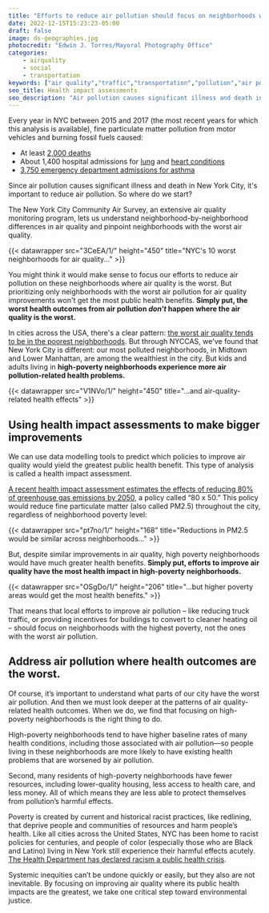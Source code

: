 ```yaml
---
title: "Efforts to reduce air pollution should focus on neighborhoods with the worst health impacts."
date: 2022-12-15T15:23:23-05:00
draft: false
image: ds-geographies.jpg
photocredit: "Edwin J. Torres/Mayoral Photography Office"
categories: 
    - airquality
    - social
    - transportation
keywords: ["air quality","traffic","transportation","pollution","air pollution", "lungs","breathing","health equity","poverty","health impacts of air pollution","health impact assessment","policy","policies"]
seo_title: Health impact assessments
seo_description: "Air pollution causes significant illness and death in New York City. To improve health, where should we start?"
---
```


Every year in NYC between 2015 and 2017 (the most recent years for which this analysis is available), fine particulate matter pollution from motor vehicles and burning fossil fuels caused:
- At least [2,000 deaths](/data-explorer/health-impacts-of-air-pollution/?id=2108#display=summary)
- About 1,400 hospital admissions for [lung](/data-explorer/health-impacts-of-air-pollution/?id=2119#display=summary) and [heart conditions](/data-explorer/health-impacts-of-air-pollution/?id=2120#display=summary)
- [3,750 emergency department admissions for asthma](/data-explorer/health-impacts-of-air-pollution/?id=2117#display=summary)

Since air pollution causes significant illness and death in New York City, it's important to reduce air pollution. So where do we start?

The New York City Community Air Survey, an extensive air quality monitoring program, lets us understand neighborhood-by-neighborhood differences in air quality and pinpoint neighborhoods with the worst air quality.

{{< datawrapper src="3CeEA/1/" height="450" title="NYC's 10 worst neighborhoods for air quality..." >}}

You might think it would make sense to focus our efforts to reduce air pollution on these neighborhoods where air quality is the worst. But prioritizing only neighborhoods with the worst air pollution for air quality improvements won't get the most public health benefits. **Simply put, the worst health outcomes from air pollution *don't* happen where the air quality is the worst.**

In cities across the USA, there's a clear pattern: [the worst air quality tends to be in the poorest neighborhoods](https://pubmed.ncbi.nlm.nih.gov/24076625/). But through NYCCAS, we've found that New York City is different: our most polluted neighborhoods, in Midtown and Lower Manhattan, are among the wealthiest in the city. But kids and adults living in **high-poverty neighborhoods experience more air pollution-related health problems.**

{{< datawrapper src="V1NVo/1/" height="450" title="...and air-quality-related health effects" >}}

## Using health impact assessments to make bigger improvements
We can use data modelling tools to predict which policies to improve air quality would yield the greatest public health benefit. This type of analysis is called a health impact assessment. 

[A recent health impact assessment estimates the effects of reducing 80% of greenhouse gas emissions by 2050](https://pubs.acs.org/doi/full/10.1021/acs.est.0c00694), a policy called “80 x 50.” This policy would reduce fine particulate matter (also called PM2.5) throughout the city, regardless of neighborhood poverty level: 

{{< datawrapper src="pt7no/1/" height="168" title="Reductions in PM2.5 would be similar across neighborhoods..." >}}

But, despite similar improvements in air quality, high poverty neighborhoods would have much greater health benefits. **Simply put, efforts to improve air quality have the most health impact in high-poverty neighborhoods.**

{{< datawrapper src="OSgDo/1/" height="206" title="...but higher poverty areas would get the most health benefits." >}}

That means that local efforts to improve air pollution – like reducing truck traffic, or providing incentives for buildings to convert to cleaner heating oil – should focus on neighborhoods with the highest poverty, not the ones with the worst air pollution.

## Address air pollution where health outcomes are the worst. 

Of course, it’s important to understand what parts of our city have the worst air pollution. And then we must look deeper at the patterns of air quality-related health outcomes. When we do, we find that focusing on high-poverty neighborhoods is the right thing to do. 

High-poverty neighborhoods tend to have higher baseline rates of many health conditions, including those associated with air pollution—so people living in these neighborhoods are more likely to have existing health problems that are worsened by air pollution. 

Second, many residents of high-poverty neighborhoods have fewer resources, including lower-quality housing, less access to health care, and less money. All of which means they are less able to protect themselves from pollution’s harmful effects. 

Poverty is created by current and historical racist practices, like redlining, that deprive people and communities of resources and harm people’s health. Like all cities across the United States, NYC has been home to racist policies for centuries, and people of color (especially those who are Black and Latino) living in New York still experience their harmful effects acutely. [The Health Department has declared racism a public health crisis](https://www.nyc.gov/site/doh/about/press/pr2021/board-of-health-declares-racism-public-health-crisis.page). 

Systemic inequities can’t be undone quickly or easily, but they also are not inevitable. By focusing on improving air quality where its public health impacts are the greatest, we take one critical step toward environmental justice.
